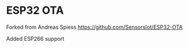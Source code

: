 # ESP32 OTA
 
Forked from Andreas Spiess https://github.com/SensorsIot/ESP32-OTA

Added ESP266 support

